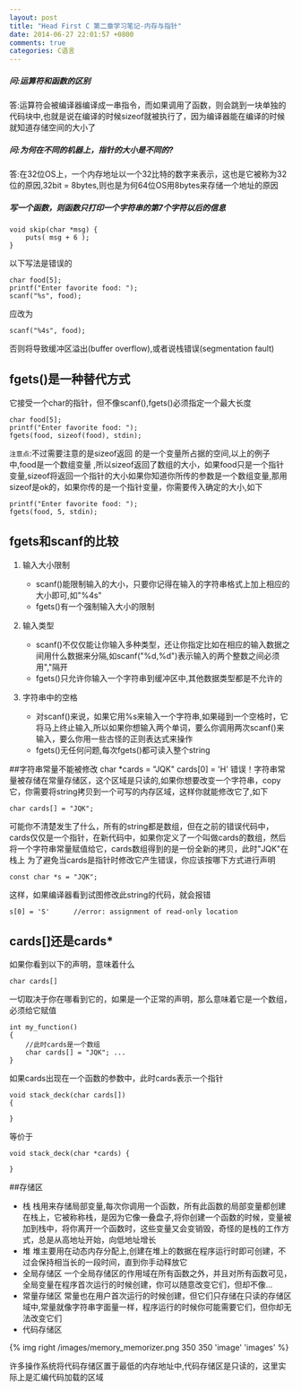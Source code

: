```yaml
---
layout: post
title: "Head First C 第二章学习笔记-内存与指针"
date: 2014-06-27 22:01:57 +0800
comments: true
categories: C语言
---
```



##### 问:运算符和函数的区别
答:运算符会被编译器编译成一串指令，而如果调用了函数，则会跳到一块单独的代码块中,也就是说在编译的时候sizeof就被执行了，因为编译器能在编译的时候就知道存储空间的大小了

##### 问:为何在不同的机器上，指针的大小是不同的?
答:在32位OS上，一个内存地址以一个32比特的数字来表示，这也是它被称为32位的原因,32bit = 8bytes,则也是为何64位OS用8bytes来存储一个地址的原因

##### 写一个函数，则函数只打印一个字符串的第7个字符以后的信息

	void skip(char *msg) {		puts( msg + 6 ); 	} 
以下写法是错误的

	char food[5];	printf("Enter favorite food: "); 	scanf("%s", food);
应改为

	scanf("%4s", food);

否则将导致缓冲区溢出(buffer overflow),或者说栈错误(segmentation fault)

## fgets()是一种替代方式

它接受一个char的指针，但不像scanf(),fgets()必须指定一个最大长度

	char food[5];	printf("Enter favorite food: ");	fgets(food, sizeof(food), stdin);
`注意点`:不过需要注意的是sizeof返回 的是一个变量所占据的空间,以上的例子中,food是一个数组变量 ,所以sizeof返回了数组的大小，如果food只是一个指针变量,sizeof将返回一个指针的大小如果你知道你所传的参数是一个数组变量,那用sizeof是ok的，如果你传的是一个指针变量，你需要传入确定的大小,如下

	printf("Enter favorite food: "); 
	fgets(food, 5, stdin);
## fgets和scanf的比较
1. 输入大小限制
	* scanf()能限制输入的大小，只要你记得在输入的字符串格式上加上相应的大小即可,如"%4s"
	* fgets()有一个强制输入大小的限制

2. 输入类型
	* scanf()不仅仅能让你输入多种类型，还让你指定比如在相应的输入数据之间用什么数据来分隔,如scanf("%d,%d")表示输入的两个整数之间必须用","隔开
	* fgets()只允许你输入一个字符串到缓冲区中,其他数据类型都是不允许的

3. 字符串中的空格
	* 对scanf()来说，如果它用%s来输入一个字符串,如果碰到一个空格时，它将马上终止输入,所以如果你想输入两个单词，要么你调用两次scanf()来输入，要么你用一些古怪的正则表达式来操作
	* fgets()无任何问题,每次fgets()都可读入整个string

##字符串常量不能被修改
	char *cards = "JQK"
	cards[0] = 'H'
错误！字符串常量被存储在常量存储区，这个区域是只读的,如果你想要改变一个字符串，copy它，你需要将string拷贝到一个可写的内存区域，这样你就能修改它了,如下

	char cards[] = "JQK";
可能你不清楚发生了什么，所有的string都是数组，但在之前的错误代码中，cards仅仅是一个指针，在新代码中，如果你定义了一个叫做cards的数组，然后将一个字符串常量赋值给它，cards数组得到的是一份全新的拷贝，此时"JQK"在栈上
为了避免当cards是指针时修改它产生错误，你应该按哪下方式进行声明

	const char *s = "JQK";
这样，如果编译器看到试图修改此string的代码，就会报错

	s[0] = 'S'		//error: assignment of read-only location
## cards[]还是cards*
如果你看到以下的声明，意味着什么

	char cards[]
一切取决于你在哪看到它的，如果是一个正常的声明，那么意味着它是一个数组，必须给它赋值

	int my_function()	{
		//此时cards是一个数组		char cards[] = "JQK"; ... 	}
如果cards出现在一个函数的参数中，此时cards表示一个指针
	void stack_deck(char cards[])	{		}
等价于
	void stack_deck(char *cards) {		}
##存储区
* 栈
  栈用来存储局部变量,每次你调用一个函数，所有此函数的局部变量都创建在栈上，它被称称栈，是因为它像一叠盘子,将你创建一个函数的时候，变量被加到栈中，将你离开一个函数时，这些变量又会变销毁，奇怪的是栈的工作方式，总是从高地址开始，向低地址增长
* 堆
  堆主要用在动态内存分配上,创建在堆上的数据在程序运行时即可创建，不过会保持相当长的一段时间，直到你手动释放它
* 全局存储区
  一个全局存储区的作用域在所有函数之外，并且对所有函数可见，全局变量在程序首次运行的时候创建，你可以随意改变它们，但却不像...
* 常量存储区
  常量也在用户首次运行的时候创建，但它们只存储在只读的存储区域中,常量就像字符串字面量一样，程序运行的时候你可能需要它们，但你却无法改变它们
* 代码存储区

{% img right /images/memory_memorizer.png 350 350 'image' 'images' %}

  许多操作系统将代码存储区置于最低的内存地址中,代码存储区是只读的，这里实际上是汇编代码加载的区域